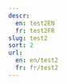 ```yaml
---
descr:
  en: test2EN
  fr: test2FR
slug: test2
sort: 2
url:
  en: en/test2
  fr: fr/test2
---
```


